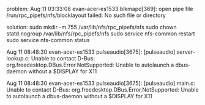 
problem:
Aug 11 03:33:08 evan-acer-es1533 blkmapd[369]: open pipe file /run/rpc_pipefs/nfs/blocklayout failed: No such file or directory

solution:
sudo mkdir -m 755 /var/lib/nfs/rpc_pipefs/nfs
sudo chown statd:nogroup /var/lib/nfs/rpc_pipefs/nfs
sudo service nfs-common restart
sudo service nfs-common status


Aug 11 08:48:30 evan-acer-es1533 pulseaudio[3675]: [pulseaudio] server-lookup.c: 
Unable to contact D-Bus: org.freedesktop.DBus.Error.NotSupported: 
Unable to autolaunch a dbus-daemon without a $DISPLAY for X11

Aug 11 08:48:30 
evan-acer-es1533 
pulseaudio[3675]: 
    [pulseaudio] main.c: 
        Unable to contact D-Bus: 
            org.freedesktop.DBus.Error.NotSupported: 
                Unable to autolaunch a dbus-daemon without a $DISPLAY for X11

                
